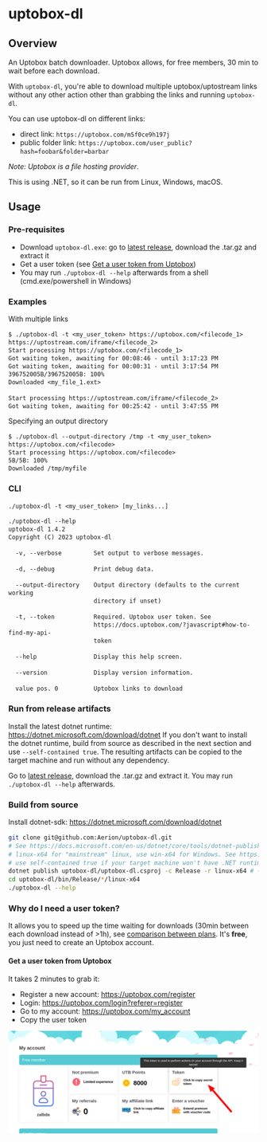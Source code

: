 # uptobox-dl

## Overview

An Uptobox batch downloader. Uptobox allows, for free members, 30 min to wait before each download.

With `uptobox-dl`, you're able to download multiple uptobox/uptostream links without any other action other than grabbing the links and running `uptobox-dl`.

You can use uptobox-dl on different links:

- direct link: `https://uptobox.com/m5f0ce9h197j`
- public folder link: `https://uptobox.com/user_public?hash=foobar&folder=barbar`

*Note: Uptobox is a file hosting provider*.

This is using .NET, so it can be run from Linux, Windows, macOS.

## Usage

### Pre-requisites

* Download `uptobox-dl.exe`: go to [latest release](https://github.com/Aerion/uptobox-dl/releases/latest), download the .tar.gz and extract it
* Get a user token (see [Get a user token from Uptobox](#get-a-user-token-from-uptobox))
* You may run `./uptobox-dl --help` afterwards from a shell (cmd.exe/powershell in Windows)

### Examples

With multiple links
```
$ ./uptobox-dl -t <my_user_token> https://uptobox.com/<filecode_1> https://uptostream.com/iframe/<filecode_2>
Start processing https://uptobox.com/<filecode_1>
Got waiting token, awaiting for 00:08:46 - until 3:17:23 PM
Got waiting token, awaiting for 00:00:31 - until 3:17:54 PM
396752005B/396752005B: 100%
Downloaded <my_file_1.ext>

Start processing https://uptostream.com/iframe/<filecode_2>
Got waiting token, awaiting for 00:25:42 - until 3:47:55 PM
```

Specifying an output directory
```
$ ./uptobox-dl --output-directory /tmp -t <my_user_token> https://uptobox.com/<filecode>
Start processing https://uptobox.com/<filecode>
5B/5B: 100%
Downloaded /tmp/myfile
```

### CLI

`./uptobox-dl -t <my_user_token> [my_links...]`

```
./uptobox-dl --help
uptobox-dl 1.4.2
Copyright (C) 2023 uptobox-dl

  -v, --verbose         Set output to verbose messages.

  -d, --debug           Print debug data.

  --output-directory    Output directory (defaults to the current working
                        directory if unset)

  -t, --token           Required. Uptobox user token. See
                        https://docs.uptobox.com/?javascript#how-to-find-my-api-
                        token

  --help                Display this help screen.

  --version             Display version information.

  value pos. 0          Uptobox links to download
```

### Run from release artifacts

Install the latest dotnet runtime: https://dotnet.microsoft.com/download/dotnet
If you don't want to install the dotnet runtime, build from source as described in the next section and use `--self-contained true`. The resulting artifacts can be copied to the target machine and run without any dependency.

Go to [latest release](https://github.com/Aerion/uptobox-dl/releases/latest), download the .tar.gz and extract it. You may run `./uptobox-dl --help` afterwards.

### Build from source

Install dotnet-sdk: https://dotnet.microsoft.com/download/dotnet

``` bash
git clone git@github.com:Aerion/uptobox-dl.git
# See https://docs.microsoft.com/en-us/dotnet/core/tools/dotnet-publish for the list of options
# linux-x64 for "mainstream" linux, use win-x64 for Windows. See https://docs.microsoft.com/en-us/dotnet/core/rid-catalog#using-rids for the full list
# use self-contained true if your target machine won't have .NET runtime installed, see https://docs.microsoft.com/en-us/dotnet/core/deploying/#publish-self-contained
dotnet publish uptobox-dl/uptobox-dl.csproj -c Release -r linux-x64 # --self-contained true
cd uptobox-dl/bin/Release/*/linux-x64
./uptobox-dl --help
```


### Why do I need a user token?

It allows you to speed up the time waiting for downloads (30min between each download instead of >1h), see [comparison between plans](https://uptobox.com/becomepremium).
It's **free**, you just need to create an Uptobox account.

#### Get a user token from Uptobox

It takes 2 minutes to grab it:

* Register a new account: https://uptobox.com/register
* Login: https://uptobox.com/login?referer=register
* Go to my account: https://uptobox.com/my_account
* Copy the user token

![Uptobox get token image](screenshots/uptobox-get-token.png)